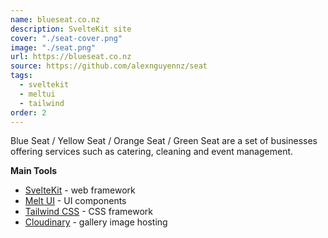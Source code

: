 ```yaml
---
name: blueseat.co.nz
description: SvelteKit site
cover: "./seat-cover.png"
image: "./seat.png"
url: https://blueseat.co.nz
source: https://github.com/alexnguyennz/seat
tags:
  - sveltekit
  - meltui
  - tailwind
order: 2
---
```


Blue Seat / Yellow Seat / Orange Seat / Green Seat are a set of businesses offering services such as catering, cleaning and event management.

**Main Tools**

- [SvelteKit](https://kit.svelte.dev) - web framework
- [Melt UI](https://www.melt-ui.com/) - UI components
- [Tailwind CSS](http://tailwindcss.com) - CSS framework
- [Cloudinary](https://cloudinary.com) - gallery image hosting